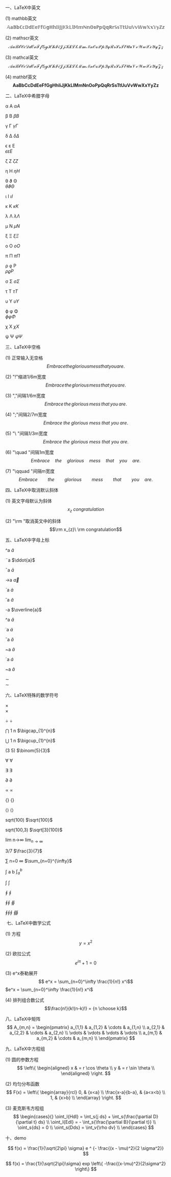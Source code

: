 一、LaTeX中英文

(1) mathbb英文
$$
\mathbb{AaBbCcDdEeFfGgHhIiJjKkLlMmNnOoPpQqRrSsTtUuVvWwXxYyZz}
$$

(2) mathscr英文
$$
\mathscr{AaBbCcDdEeFfGgHhIiJjKkLlMmNnOoPpQqRrSsTtUuVvWwXxYyZz}
$$

(3) mathcal英文
$$
\mathcal{AaBbCcDdEeFfGgHhIiJjKkLlMmNnOoPpQqRrSsTtUuVvWwXxYyZz}
$$

(4) mathbf英文
$$
\mathbf{AaBbCcDdEeFfGgHhIiJjKkLlMmNnOoPpQqRrSsTtUuVvWwXxYyZz}
$$

二、LaTeX中希腊字母

α A
$\alpha A$	   

β B	
$\beta B$	 

γ Γ	
$\gamma \Gamma$	  

δ Δ	
$\delta \Delta$	    

ϵ ε E	
$\epsilon \varepsilon E$	

ζ Z	
$\zeta Z$	        

η H	
$\eta H$	   

θ ϑ Θ	
$\theta \vartheta \Theta$	

ι I	
$\iota I$	        

κ K	
$\kappa K$	     

λ Λ	
$\lambda \Lambda$	      

μ N	
$\mu N$

ξ Ξ	
$\xi \Xi$

o O	
$o O$

π Π	
$\pi \Pi$

ρ ϱ P	
$\rho \varrho P$

σ Σ	
$\sigma \Sigma$

τ T	
$\tau T$

υ Υ	
$\upsilon \Upsilon$

ϕ φ Φ	
$\phi \varphi \Phi$

χ X	
$\chi X$

ψ Ψ	
$\psi \Psi$


三、LaTeX中空格

(1) 正常输入无空格
$$Embrace the glorious mess that you are.$$

(2) "\!"缩进1/6m宽度
$$Embrace\!the\!glorious\!mess\!that\!you\!are.$$

(3) "\,"间隔1/6m宽度
$$Embrace\,the\,glorious\,mess\,that\,you\,are.$$

(4) "\;"间隔2/7m宽度
$$Embrace\;the\;glorious\;mess\;that\;you\;are.$$

(5) "\ "间隔1/3m宽度
$$Embrace\ the\ glorious\ mess\ that\ you\ are.$$

(6) "\quad "间隔1m宽度
$$Embrace\quad the\quad glorious\quad mess\quad that\quad you\quad are.$$

(7) "\qquad "间隔m宽度
$$Embrace\qquad the\qquad glorious\qquad mess\qquad that\qquad you\quad are.$$

四、LaTeX中取消默认斜体

(1) 英文字母默认为斜体
$$x_{z}\ congratulation$$

(2) "\rm "取消英文中的斜体
$$\rm x_{z}\ \rm congratulation$$

五、LaTeX中字母上标

^a
$\hat{a}$	
	
¨a
$\ddot{a}$

ˉa
$\bar{a}$

→a
$\vec{a}$ 	

ˋa
$\grave{a}$

˘a
$\breve{a}$

-a
$\overline{a}$

^a
$\widehat{a}$

˙a
$\dot{a}$

ˇa
$\check{a}$

~a
$\tilde{a}$

ˊa
$\acute{a}$

~a
$\widetilde{a}$

∼ 	
$\sim$


六、LaTeX特殊的数学符号

×	
$\times$	

÷ 
$\div$


⋂ 1 n 
$\bigcap_{1}^{n}$ 

⋃ 1 n
$\bigcup_{1}^{n}$ 
​

(3 5​)
$​\binom{5}{3}$

∀
$\forall$

∃
$\exists$

∂
$\partial$

∝
$\propto$

{}
$\left\{ \right\}$

⟨⟩
$\left\langle \right\rangle$


sqrt(100)
$\sqrt{100}$

sqrt(100,3)
$\sqrt[3]{100}$

lim n→∞
$​\mathop{\lim}_{n \to \infty}$

3/7
$\frac{3}{7}$

∑ n=0 ∞
$​\sum_{n=0}^{\infty}$


∫ a b
$\int_a^b$

∫
$\int$

∮
$\oint$

∮∮
$\oiint$

∮∮∮
$\oiiint$

​
七、LaTeX中数学公式

(1) 方程
$$y = x ^ 2$$

(2) 欧拉公式
$$e ^ {i \pi} + 1 = 0$$

(3) e^x泰勒展开
$$ e^x = \sum_{n=0}^\infty \frac{1}{n!} x^i$$
$e^x = \sum_{n=0}^\infty \frac{1}{n!} x^i$

(4) 排列组合数公式
$$\frac{n!}{k!(n-k)!} = {n \choose k}$$


八、LaTeX中矩阵
$$
A_{m,n} = 
\begin{pmatrix}
	a_{1,1} & a_{1,2} & \cdots & a_{1,n} \\     
	a_{2,1} & a_{2,2} & \cdots & a_{2,n} \\     
	\vdots  & \vdots  & \vdots & \vdots  \\
	a_{m,1} & a_{m,2} & \cdots & a_{m,n} \\
\end{pmatrix}
$$

九、LaTeX中方程组

(1) 圆的参数方程
$$
\left\{
	\begin{aligned}
		x & = r \cos \theta \\
		y & = r \sin \theta \\
	\end{aligned}
\right.
$$

(2) 均匀分布函数
$$ 
F(x) =
\left\{
	\begin{array}{rcl}
		0, & {x<a} \\
		\frac{x-a}{b-a}, & {a<x<b} \\
		 1, & {x>b} \\
	\end{array} 
\right. 
$$

(3) 麦克斯韦方程组
$$
\begin{cases}{}
	\oint_l{Hdl} = \int_s{j ds} + \int_s{\frac{\partial D}{\partial t} ds} \\ 
	\oint_l{Edl} = - \int_s{\frac{\partial B}{\partial t}} \\
	\oint_s{ds} = 0 \\
	\oint_s{Dds} = \int_v{\rho dv} \\
\end{cases}
$$


十、demo

$$
f(x) = \frac{1}{\sqrt{2\pi} \sigma} e ^ {- \frac{(x - \mu)^2}{2 \sigma^2}}
$$

$$
f(x) = \frac{1}{\sqrt{2\pi}\sigma} exp \left\{ -\frac{(x-\mu)^2}{2\sigma^2} \right\}
$$
